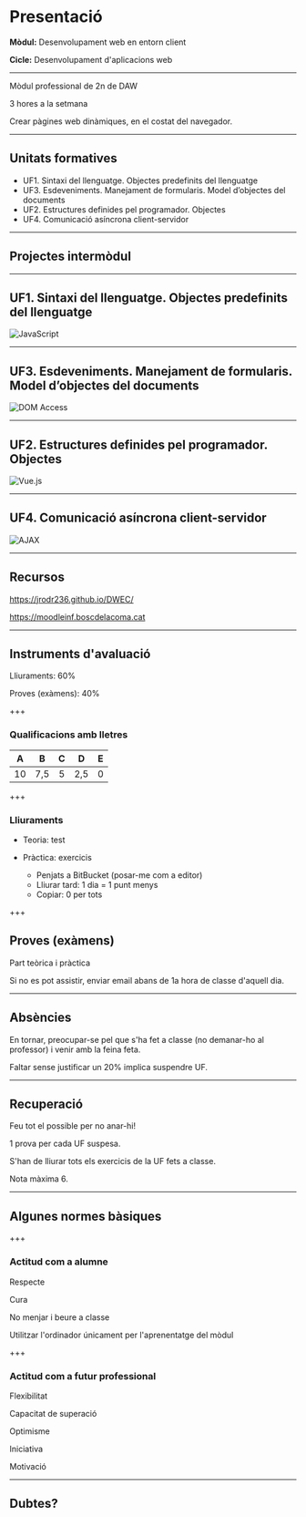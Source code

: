 Presentació
=======================

**Mòdul:** Desenvolupament web en entorn client

**Cicle:** Desenvolupament d'aplicacions web


---

Mòdul professional de 2n de DAW

3 hores a la setmana

Crear pàgines web dinàmiques, en el costat del navegador.

---

Unitats formatives
---------------------
* UF1. Sintaxi del llenguatge. Objectes predefinits del llenguatge
* UF3. Esdeveniments. Manejament de formularis. Model d’objectes del documents
* UF2. Estructures definides pel programador. Objectes
* UF4. Comunicació asíncrona client-servidor

---

Projectes intermòdul
--------------------

---

UF1. Sintaxi del llenguatge. Objectes predefinits del llenguatge
---------------------

![JavaScript](https://upload.wikimedia.org/wikipedia/commons/thumb/6/6a/JavaScript-logo.png/240px-JavaScript-logo.png)


---


UF3. Esdeveniments. Manejament de formularis. Model d’objectes del documents
---------------------

![DOM Access](https://www.servage.net/blog/wp-content/uploads/2013/12/Using-DOM-elements-in-JavaScript-Part-11.gif)

---

UF2. Estructures definides pel programador. Objectes
---------------------

![Vue.js](https://seeklogo.com/images/V/vuejs-logo-17D586B587-seeklogo.com.png)


---
UF4. Comunicació asíncrona client-servidor
---------------

![AJAX](https://upload.wikimedia.org/wikipedia/commons/thumb/a/a1/AJAX_logo_by_gengns.svg/320px-AJAX_logo_by_gengns.svg.png)

---

Recursos
------

https://jrodr236.github.io/DWEC/

https://moodleinf.boscdelacoma.cat

---

Instruments d'avaluació
-----------------------


Lliuraments: 60%

Proves (exàmens): 40%

+++

### Qualificacions amb lletres



|A|B|C|D|E|
|:-:|:-:|:-:|:-:|:-:|
|10|7,5|5|2,5|0|


+++

### Lliuraments

* Teoria: test

* Pràctica: exercicis
  * Penjats a BitBucket (posar-me com a editor)
  * Lliurar tard: 1 dia = 1 punt menys
  * Copiar: 0 per tots

+++

Proves (exàmens)
----------------

Part teòrica i pràctica

Si no es pot assistir, enviar email abans de 1a hora de classe d'aquell dia.

---

Absències
---------
En tornar, preocupar-se pel que s'ha fet a classe (no demanar-ho al professor) i venir amb la feina feta.

Faltar sense justificar un 20% implica suspendre UF.

---

Recuperació
-----------

Feu tot el possible per no anar-hi!

1 prova per cada UF suspesa.

S'han de lliurar tots els exercicis de la UF fets a classe.

Nota màxima 6.

---

Algunes normes bàsiques
--------------------

+++

### Actitud com a alumne

Respecte

Cura

No menjar i beure a classe

Utilitzar l'ordinador únicament per l'aprenentatge del mòdul

+++

### Actitud com a futur professional

Flexibilitat

Capacitat de superació

Optimisme

Iniciativa

Motivació


---

Dubtes?
-------
